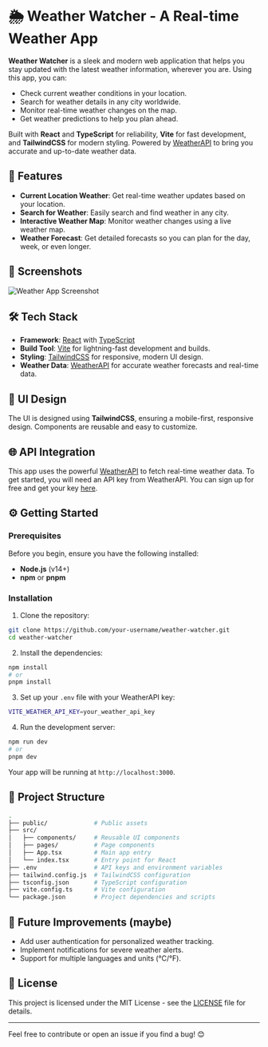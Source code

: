 

# 🌦️ Weather Watcher - A Real-time Weather App

**Weather Watcher** is a sleek and modern web application that helps you stay updated with the latest weather information, wherever you are. Using this app, you can:
- Check current weather conditions in your location.
- Search for weather details in any city worldwide.
- Monitor real-time weather changes on the map.
- Get weather predictions to help you plan ahead.

Built with **React** and **TypeScript** for reliability, **Vite** for fast development, and **TailwindCSS** for modern styling. Powered by [WeatherAPI](https://www.weatherapi.com/docs/) to bring you accurate and up-to-date weather data.

## 🚀 Features

- **Current Location Weather**: Get real-time weather updates based on your location.
- **Search for Weather**: Easily search and find weather in any city.
- **Interactive Weather Map**: Monitor weather changes using a live weather map.
- **Weather Forecast**: Get detailed forecasts so you can plan for the day, week, or even longer.

## 📸 Screenshots
![Weather App Screenshot](https://drive.google.com/uc?export=view&id=12ZzPbpwj81YaJeATwhrQd3o-ujrLTfr1)


## 🛠️ Tech Stack

- **Framework**: [React](https://reactjs.org/) with [TypeScript](https://www.typescriptlang.org/)
- **Build Tool**: [Vite](https://vitejs.dev/) for lightning-fast development and builds.
- **Styling**: [TailwindCSS](https://tailwindcss.com/) for responsive, modern UI design.
- **Weather Data**: [WeatherAPI](https://www.weatherapi.com/) for accurate weather forecasts and real-time data.

## 🎨 UI Design
The UI is designed using **TailwindCSS**, ensuring a mobile-first, responsive design. Components are reusable and easy to customize.

## 🌐 API Integration

This app uses the powerful [WeatherAPI](https://www.weatherapi.com/) to fetch real-time weather data. To get started, you will need an API key from WeatherAPI. You can sign up for free and get your key [here](https://www.weatherapi.com/signup.aspx).

## ⚙️ Getting Started

### Prerequisites

Before you begin, ensure you have the following installed:
- **Node.js** (v14+)
- **npm** or **pnpm**

### Installation

1. Clone the repository:

```bash
git clone https://github.com/your-username/weather-watcher.git
cd weather-watcher
```

2. Install the dependencies:

```bash
npm install
# or
pnpm install
```

3. Set up your `.env` file with your WeatherAPI key:

```bash
VITE_WEATHER_API_KEY=your_weather_api_key
```

4. Run the development server:

```bash
npm run dev
# or
pnpm dev
```

Your app will be running at `http://localhost:3000`.

## 📁 Project Structure

```bash
.
├── public/             # Public assets
├── src/
│   ├── components/     # Reusable UI components
│   ├── pages/          # Page components
│   ├── App.tsx         # Main app entry
│   └── index.tsx       # Entry point for React
├── .env                # API keys and environment variables
├── tailwind.config.js  # TailwindCSS configuration
├── tsconfig.json       # TypeScript configuration
├── vite.config.ts      # Vite configuration
└── package.json        # Project dependencies and scripts
```

## 🔮 Future Improvements (maybe)

- Add user authentication for personalized weather tracking.
- Implement notifications for severe weather alerts.
- Support for multiple languages and units (°C/°F).

## 📄 License

This project is licensed under the MIT License - see the [LICENSE](LICENSE) file for details.

---

Feel free to contribute or open an issue if you find a bug! 😊